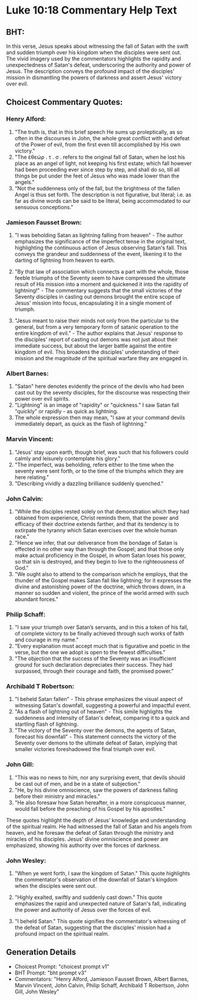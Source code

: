 # Luke 10:18 Commentary Help Text

## BHT:
In this verse, Jesus speaks about witnessing the fall of Satan with the swift and sudden triumph over his kingdom when the disciples were sent out. The vivid imagery used by the commentators highlights the rapidity and unexpectedness of Satan's defeat, underscoring the authority and power of Jesus. The description conveys the profound impact of the disciples' mission in dismantling the powers of darkness and assert Jesus' victory over evil.

## Choicest Commentary Quotes:
### Henry Alford:
1. "The truth is, that in this brief speech He sums up proleptically, as so often in the discourses in John, the whole great conflict with and defeat of the Power of evil, from the first even till accomplished by His own victory."
2. "The ἐθεώρ . τ . σ . refers to the original fall of Satan, when he lost his place as an angel of light, not keeping his first estate; which fall however had been proceeding ever since step by step, and shall do so, till all things be put under the feet of Jesus who was made lower than the angels."
3. "Not the suddenness only of the fall, but the brightness of the fallen Angel is thus set forth. The description is not figurative, but literal; i.e. as far as divine words can be said to be literal, being accommodated to our sensuous conceptions."

### Jamieson Fausset Brown:
1. "I was beholding Satan as lightning falling from heaven" - The author emphasizes the significance of the imperfect tense in the original text, highlighting the continuous action of Jesus observing Satan's fall. This conveys the grandeur and suddenness of the event, likening it to the darting of lightning from heaven to earth.

2. "By that law of association which connects a part with the whole, those feeble triumphs of the Seventy seem to have compressed the ultimate result of His mission into a moment and quickened it into the rapidity of lightning!" - The commentary suggests that the small victories of the Seventy disciples in casting out demons brought the entire scope of Jesus' mission into focus, encapsulating it in a single moment of triumph.

3. "Jesus meant to raise their minds not only from the particular to the general, but from a very temporary form of satanic operation to the entire kingdom of evil." - The author explains that Jesus' response to the disciples' report of casting out demons was not just about their immediate success, but about the larger battle against the entire kingdom of evil. This broadens the disciples' understanding of their mission and the magnitude of the spiritual warfare they are engaged in.

### Albert Barnes:
1. "Satan" here denotes evidently the prince of the devils who had been cast out by the seventy disciples, for the discourse was respecting their power over evil spirits.
2. "Lightning" is an image of "rapidity" or "quickness." I saw Satan fall "quickly" or rapidly - as quick as lightning.
3. The whole expression then may mean, "I saw at your command devils immediately depart, as quick as the flash of lightning."

### Marvin Vincent:
1. "Jesus' stay upon earth, though brief, was such that his followers could calmly and leisurely contemplate his glory." 
2. "The imperfect, was beholding, refers either to the time when the seventy were sent forth, or to the time of the triumphs which they are here relating."
3. "Describing vividly a dazzling brilliance suddenly quenched."

### John Calvin:
1. "While the disciples rested solely on that demonstration which they had obtained from experience, Christ reminds them, that the power and efficacy of their doctrine extends farther, and that its tendency is to extirpate the tyranny which Satan exercises over the whole human race."
2. "Hence we infer, that our deliverance from the bondage of Satan is effected in no other way than through the Gospel; and that those only make actual proficiency in the Gospel, in whom Satan loses his power, so that sin is destroyed, and they begin to live to the righteousness of God."
3. "We ought also to attend to the comparison which he employs, that the thunder of the Gospel makes Satan fall like lightning; for it expresses the divine and astonishing power of the doctrine, which throws down, in a manner so sudden and violent, the prince of the world armed with such abundant forces."

### Philip Schaff:
1. "I saw your triumph over Satan’s servants, and in this a token of his fall, of complete victory to be finally achieved through such works of faith and courage in my name."
2. "Every explanation must accept much that is figurative and poetic in the verse, but the one we adopt is open to the fewest difficulties."
3. "The objection that the success of the Seventy was an insufficient ground for such declaration depreciates their success. They had surpassed, through their courage and faith, the promised power."

### Archibald T Robertson:
1. "I beheld Satan fallen" - This phrase emphasizes the visual aspect of witnessing Satan's downfall, suggesting a powerful and impactful event.
2. "As a flash of lightning out of heaven" - This simile highlights the suddenness and intensity of Satan's defeat, comparing it to a quick and startling flash of lightning.
3. "The victory of the Seventy over the demons, the agents of Satan, forecast his downfall" - This statement connects the victory of the Seventy over demons to the ultimate defeat of Satan, implying that smaller victories foreshadowed the final triumph over evil.

### John Gill:
1. "This was no news to him, nor any surprising event, that devils should be cast out of men, and be in a state of subjection."
2. "He, by his divine omniscience, saw the powers of darkness falling before their ministry and miracles."
3. "He also foresaw how Satan hereafter, in a more conspicuous manner, would fall before the preaching of his Gospel by his apostles."

These quotes highlight the depth of Jesus' knowledge and understanding of the spiritual realm. He had witnessed the fall of Satan and his angels from heaven, and he foresaw the defeat of Satan through the ministry and miracles of his disciples. Jesus' divine omniscience and power are emphasized, showing his authority over the forces of darkness.

### John Wesley:
1. "When ye went forth, I saw the kingdom of Satan." This quote highlights the commentator's observation of the downfall of Satan's kingdom when the disciples were sent out. 

2. "Highly exalted, swiftly and suddenly cast down." This quote emphasizes the rapid and unexpected nature of Satan's fall, indicating the power and authority of Jesus over the forces of evil.

3. "I beheld Satan." This quote signifies the commentator's witnessing of the defeat of Satan, suggesting that the disciples' mission had a profound impact on the spiritual realm.


## Generation Details
- Choicest Prompt: "choicest prompt v1"
- BHT Prompt: "bht prompt v3"
- Commentators: "Henry Alford, Jamieson Fausset Brown, Albert Barnes, Marvin Vincent, John Calvin, Philip Schaff, Archibald T Robertson, John Gill, John Wesley"

